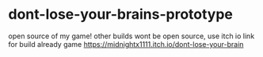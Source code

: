 # dont-lose-your-brains-prototype
open source of my game! other builds wont be open source, use itch io link for build already game 
https://midnightx1111.itch.io/dont-lose-your-brain
